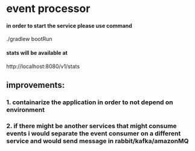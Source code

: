 # event processor

#### in order to start the service please use command 
./gradlew bootRun

#### stats will be available at
http://localhost:8080/v1/stats 


## improvements:

### 1. containarize the application in order to not depend on environment
### 2. if there might be another services that might consume events i would separate the event consumer on a different service and would send message in rabbit/kafka/amazonMQ   